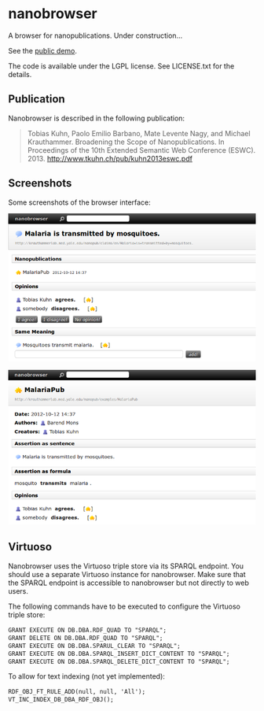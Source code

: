 nanobrowser
===========

A browser for nanopublications. Under construction...

See the [public demo](http://nanobrowser.inn.ac/).

The code is available under the LGPL license. See LICENSE.txt for the details.


Publication
-----------

Nanobrowser is described in the following publication:

> Tobias Kuhn, Paolo Emilio Barbano, Mate Levente Nagy, and Michael
> Krauthammer. Broadening the Scope of Nanopublications. In Proceedings of the
> 10th Extended Semantic Web Conference (ESWC). 2013.
> http://www.tkuhn.ch/pub/kuhn2013eswc.pdf


Screenshots
-----------

Some screenshots of the browser interface:

![Screenshot of sentence page](screenshot1.png)

![Screenshot of nanopub page](screenshot2.png)


Virtuoso
--------

Nanobrowser uses the Virtuoso triple store via its SPARQL endpoint. You should
use a separate Virtuoso instance for nanobrowser. Make sure that the SPARQL
endpoint is accessible to nanobrowser but not directly to web users.

The following commands have to be executed to configure the Virtuoso triple
store:

    GRANT EXECUTE ON DB.DBA.RDF_QUAD TO "SPARQL";
    GRANT DELETE ON DB.DBA.RDF_QUAD TO "SPARQL";
    GRANT EXECUTE ON DB.DBA.SPARUL_CLEAR TO "SPARQL";
    GRANT EXECUTE ON DB.DBA.SPARQL_INSERT_DICT_CONTENT TO "SPARQL";
    GRANT EXECUTE ON DB.DBA.SPARQL_DELETE_DICT_CONTENT TO "SPARQL";

To allow for text indexing (not yet implemented):

    RDF_OBJ_FT_RULE_ADD(null, null, 'All');
    VT_INC_INDEX_DB_DBA_RDF_OBJ();
